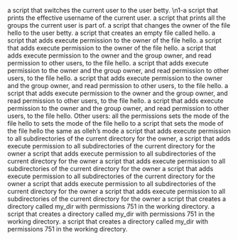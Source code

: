a script that switches the current user to the user betty.
\n1-a script that prints the effective username of the current user.
a script that prints all the groups the current user is part of.
a script that changes the owner of the file hello to the user betty.
a script that creates an empty file called hello.
a script that adds execute permission to the owner of the file hello.
a script that adds execute permission to the owner of the file hello.
a script that adds execute permission to the owner and the group owner, and read permission to other users, to the file hello.
a script that adds execute permission to the owner and the group owner, and read permission to other users, to the file hello.
a script that adds execute permission to the owner and the group owner, and read permission to other users, to the file hello.
a script that adds execute permission to the owner and the group owner, and read permission to other users, to the file hello.
a script that adds execute permission to the owner and the group owner, and read permission to other users, to the file hello.
Other users: all the permissions
sets the mode of the file hello to
sets the mode of the file hello to
 a script that sets the mode of the file hello the same as olleh’s mode
 a script that adds execute permission to all subdirectories of the current directory for the owner,
a script that adds execute permission to all subdirectories of the current directory for the owner
a script that adds execute permission to all subdirectories of the current directory for the owner
a script that adds execute permission to all subdirectories of the current directory for the owner
a script that adds execute permission to all subdirectories of the current directory for the owner
a script that adds execute permission to all subdirectories of the current directory for the owner
a script that adds execute permission to all subdirectories of the current directory for the owner
a script that creates a directory called my_dir with permissions 751 in the working directory.
a script that creates a directory called my_dir with permissions 751 in the working directory.
a script that creates a directory called my_dir with permissions 751 in the working directory.
